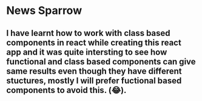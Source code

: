 # News Sparrow

## I have learnt how to work with class based components in react while creating this react app and it was quite intersting to see how functional and class based components can give same results even though they have different stuctures, mostly I will prefer fuctional based components to avoid this. (😂).
